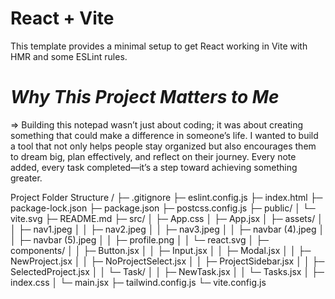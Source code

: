 # React + Vite

This template provides a minimal setup to get React working in Vite with HMR and some ESLint rules.

# _Why This Project Matters to Me_

=> Building this notepad wasn’t just about coding; it was about creating something that could make a difference in someone’s life. I wanted to build a tool that not only helps people stay organized but also encourages them to dream big, plan effectively, and reflect on their journey. Every note added, every task completed—it’s a step toward achieving something greater.

Project Folder Structure /
├─ .gitignore
├─ eslint.config.js
├─ index.html
├─ package-lock.json
├─ package.json
├─ postcss.config.js
├─ public/
│ └─ vite.svg
├─ README.md
├─ src/
│ ├─ App.css
│ ├─ App.jsx
│ ├─ assets/
│ │ ├─ nav1.jpeg
│ │ ├─ nav2.jpeg
│ │ ├─ nav3.jpeg
│ │ ├─ navbar (4).jpeg
│ │ ├─ navbar (5).jpeg
│ │ ├─ profile.png
│ │ └─ react.svg
│ ├─ components/
│ │ ├─ Button.jsx
│ │ ├─ Input.jsx
│ │ ├─ Modal.jsx
│ │ ├─ NewProject.jsx
│ │ ├─ NoProjectSelect.jsx
│ │ ├─ ProjectSidebar.jsx
│ │ ├─ SelectedProject.jsx
│ │ └─ Task/
│ │ ├─ NewTask.jsx
│ │ └─ Tasks.jsx
│ ├─ index.css
│ └─ main.jsx
├─ tailwind.config.js
└─ vite.config.js
